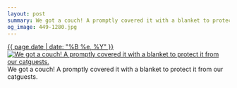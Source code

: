 ```yaml
---
layout: post
summary: We got a couch! A promptly covered it with a blanket to protect it from our catguests.
og_image: 449-1280.jpg
---
```


<p>
  <time><a href="/449">{{ page.date | date: "%B %e, %Y" }}</a></time>
  <a href="/449"><img src="{{ site.assets_url }}/449-640.jpg" srcset="{{ site.assets_url }}/449-1280.jpg 1280w, {{ site.assets_url }}/449-960.jpg 960w, {{ site.assets_url }}/449-640.jpg 640w, {{ site.assets_url }}/449-320.jpg 320w" sizes="(min-width: 700px) 50vw, calc(100vw - 2rem)" alt="We got a couch! A promptly covered it with a blanket to protect it from our catguests." /></a>
  <span>We got a couch! A promptly covered it with a blanket to protect it from our catguests.</span>
</p>
